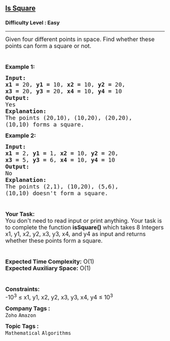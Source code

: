 <h2><a href="https://practice.geeksforgeeks.org/problems/is-square1846/1?page=1&sortBy=submissions&searchQuery=square">Is Square</a></h2><h3>Difficulty Level : Easy</h3><hr><div class="problems_problem_content__Xm_eO"><p><span style="font-size:18px">Given four different points in space. Find whether these points can form a square or not.</span></p>

<p>&nbsp;</p>

<p><span style="font-size:18px"><strong>Example 1:</strong></span></p>

<pre><span style="font-size:18px"><strong>Input:</strong></span>
<span style="font-size:18px"><strong>x1 = </strong></span><span style="font-size:18px">20, <strong>y1 =</strong> 10, <strong>x2 = </strong>10,<strong> </strong><strong>y2 =</strong> 20, 
<strong>x3 =</strong> 20, <strong>y3 =</strong> 20,<strong> x4 =</strong> 10, <strong>y4 =</strong> 10</span> 
<span style="font-size:18px"><strong>Output:</strong></span>
<span style="font-size:18px">Yes</span>
<span style="font-size:18px"><strong>Explanation:</strong></span>
<span style="font-size:18px">The points (20,10), (10,20), (20,20),
(10,10) forms a square.</span></pre>

<p><span style="font-size:18px"><strong>Example 2:</strong></span></p>

<pre><span style="font-size:18px"><strong>Input:</strong></span>
<span style="font-size:18px"><strong>x1 = </strong></span><span style="font-size:18px">2, <strong>y1 =</strong> 1, <strong>x2 = </strong>10,<strong> </strong><strong>y2 =</strong> 20, 
<strong>x3 =</strong> 5, <strong>y3 =</strong> 6,<strong> x4 =</strong> 10, <strong>y4 =</strong> 10</span> 
<span style="font-size:18px"><strong>Output:</strong></span>
<span style="font-size:18px">No</span>
<span style="font-size:18px"><strong>Explanation:</strong></span>
<span style="font-size:18px">The points (2,1), (10,20), (5,6),
(10,10) doesn't form a square.</span></pre>

<p>&nbsp;</p>

<p><span style="font-size:18px"><strong>Your Task:</strong><br>
You don't need to read input or print anything. Your task is to complete the function <strong>isSquare()</strong> which takes 8 Integers x1, y1, x2, y2, x3, y3, x4, and y4 as input and returns whether these points form a square.</span></p>

<p>&nbsp;</p>

<p><span style="font-size:18px"><strong>Expected Time Complexity:</strong> O(1)<br>
<strong>Expected Auxiliary Space:</strong> O(1)</span></p>

<p>&nbsp;</p>

<p><span style="font-size:18px"><strong>Constraints:</strong></span><br>
<span style="font-size:18px">-10<sup>3</sup> ≤ x1, y1, x2, y2, x3, y3, x4, y4 ≤ 10<sup>3</sup></span></p>
</div><p><span style=font-size:18px><strong>Company Tags : </strong><br><code>Zoho</code>&nbsp;<code>Amazon</code>&nbsp;<br><p><span style=font-size:18px><strong>Topic Tags : </strong><br><code>Mathematical</code>&nbsp;<code>Algorithms</code>&nbsp;